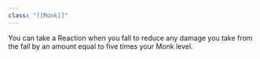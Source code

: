 ```yaml
---
class: "[[Monk]]"
---
```

You can take a Reaction when you fall to reduce any damage you take from the fall by an amount equal to five times your Monk level.